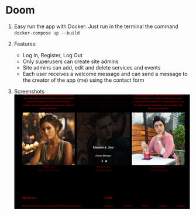 # Doom
1. Easy run the app with Docker:
    Just run in the terminal the command `docker-compose up --build`    

2. Features:
    - Log In, Register, Log Out
    - Only superusers can create site admins
    - Site admins can add, edit and delete services and events
    - Each user receives a welcome message and can send a message to the creator of the app (me) using the contact form

3. Screenshots
![alt text](image.png)